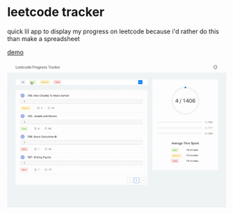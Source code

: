 # leetcode tracker

quick lil app to display my progress on leetcode because i'd rather do this than make a spreadsheet

[demo](https://leetcode-progress-tracker.web.app/)

!["Gif"](https://github.com/hungrypc/leetcode-tracker/blob/master/src/assets/demo.gif)